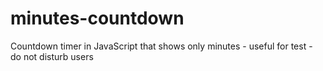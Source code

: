 # minutes-countdown
Countdown timer in JavaScript that shows only minutes - useful for test - do not disturb users
